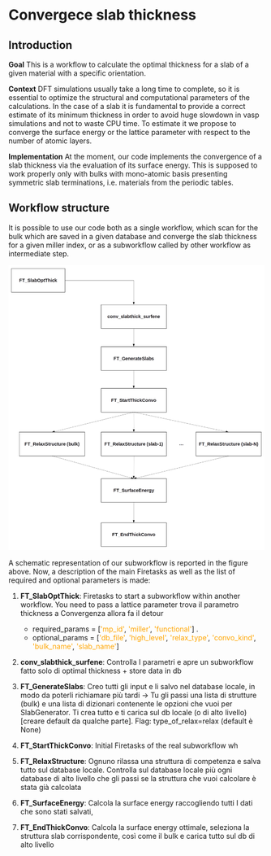 # Convergece slab thickness

## Introduction

**Goal**
This is a workflow to calculate the optimal thickness for a slab of a given material with a specific orientation.

**Context**
DFT simulations usually take a long time to complete, so it is essential to optimize the structural and computational parameters of the calculations. In the case of a slab it is fundamental to provide a correct estimate of its minimum thickness in order to avoid huge slowdown in vasp simulations and not to waste CPU time.
 To estimate it we propose to converge the surface energy or the lattice parameter with respect to the number of atomic layers. 

**Implementation**
At the moment, our code implements the convergence of a slab thickness via the evaluation of its surface energy. This is supposed to work properly only with bulks with mono-atomic basis presenting symmetric slab terminations, i.e.  materials from the periodic tables.

## Workflow structure

It is possible to use our code both as a single workflow, which scan for the bulk which are saved in a given database and converge the slab thickness for a given miller index, or as a subworkflow called by other workflow as intermediate step.

![Scheme](slab_opt_thick.png)

A schematic representation of our subworkflow is reported in the figure above. Now, a description of the main Firetasks as well as the list of required and optional parameters is made:

1. **FT_SlabOptThick**: Firetasks to start a subworkflow within another workflow. You need to pass a lattice parameter trova il parametro thickness a
Convergenza allora fa il detour 
	- required_params = [<span style="color:orange">'mp_id'</span>, <span style="color:orange">'miller'</span>, <span style="color:orange">'functional'</span>] .
	- optional_params = [<span style="color:orange">'db_file'</span>, <span style="color:orange">'high_level'</span>, <span style="color:orange">'relax_type'</span>, <span style="color:orange">'convo_kind'</span>, <span style="color:orange">'bulk_name'</span>, <span style="color:orange">'slab_name'</span>]

2. **conv_slabthick_surfene**: Controlla I parametri e apre un subworkflow fatto solo di optimal thickness + store data in db

3. **FT_GenerateSlabs**: Creo tutti gli input e li salvo nel database locale, in modo da poterli richiamare più tardi
→ Tu gli passi una lista di strutture (bulk) e una lista di dizionari contenente le opzioni che vuoi per SlabGenerator. Ti crea tutto e ti carica sul db locale (o di alto livello) [creare default da qualche parte]. Flag: type_of_relax=relax (default è None)

4. **FT_StartThickConvo**: Initial Firetasks of the real subworkflow wh

5. **FT_RelaxStructure**: Ognuno rilassa una struttura di competenza e salva tutto sul database locale. Controlla sul database locale più ogni database di alto livello che gli passi se la struttura che vuoi calcolare è stata già calcolata

6. **FT_SurfaceEnergy**: Calcola la surface energy raccogliendo tutti I dati che sono stati salvati,

7. **FT_EndThickConvo**: Calcola la surface energy ottimale, seleziona la struttura slab corrispondente, così come il bulk e carica tutto sul db di alto livello



